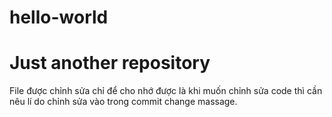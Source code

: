 # hello-world
# Just another repository
File được chỉnh sửa chỉ để cho nhớ được là khi muốn chỉnh sửa code thì cần nêu lí do chỉnh sửa vào trong commit change massage.
